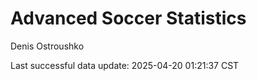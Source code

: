 # Advanced Soccer Statistics
Denis Ostroushko

<!-- gfm -->

Last successful data update: 2025-04-20 01:21:37 CST

